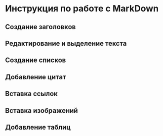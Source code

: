 # Инструкция по работе с MarkDown

## Создание заголовков

## Редактирование и выделение текста

## Создание списков

## Добавление цитат

## Вставка ссылок

## Вставка изображений

## Добавление таблиц